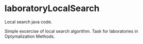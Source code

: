 # laboratoryLocalSearch
Local search java code.


Simple excercise of local search algorithm. Task for laboratories in Optymalization Methods.
